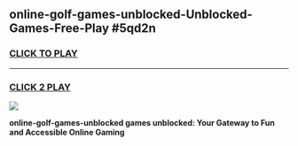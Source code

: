 
## online-golf-games-unblocked-Unblocked-Games-Free-Play #5qd2n
<h3>
<a href="https://us.freeplayer.one?title=online-golf-games-unblocked&ref=9M">CLICK TO PLAY</a></h3>
<hr>

<h3>
<a href="https://us.freeplayer.one?title=online-golf-games-unblocked&ref=9M">CLICK 2 PLAY</a>
  
</h3>

<a href="https://us.freeplayer.one?title=online-golf-games-unblocked&ref=9M"><img src="https://clearcache.store/games.png"></a>


**online-golf-games-unblocked games unblocked: Your Gateway to Fun and Accessible Online Gaming**
